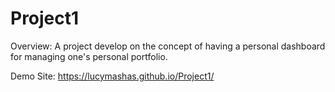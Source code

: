# Project1

Overview:
A project develop on the concept of having a personal dashboard for managing one's personal portfolio.

Demo Site:
https://lucymashas.github.io/Project1/
